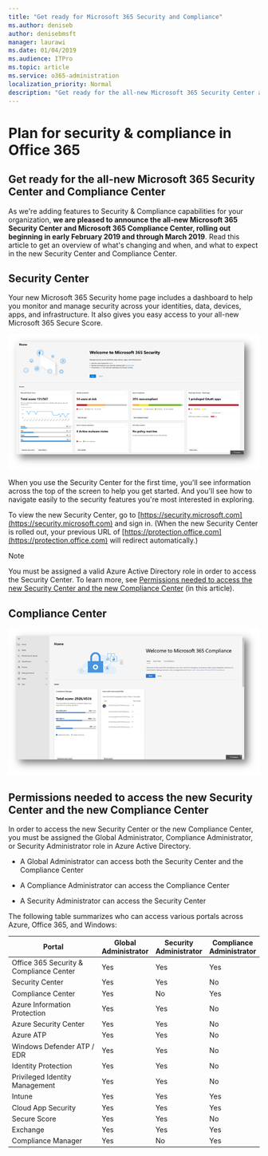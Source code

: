 ```yaml
---
title: "Get ready for Microsoft 365 Security and Compliance"
ms.author: deniseb
author: denisebmsft
manager: laurawi
ms.date: 01/04/2019
ms.audience: ITPro
ms.topic: article
ms.service: o365-administration
localization_priority: Normal
description: "Get ready for the all-new Microsoft 365 Security Center and Compliance Center"
---
```


# Plan for security &amp; compliance in Office 365

## Get ready for the all-new Microsoft 365 Security Center and Compliance Center

As we're adding features to Security & Compliance capabilities for your organization, **we are pleased to announce the all-new Microsoft 365 Security Center and Microsoft 365 Compliance Center, rolling out beginning in early February 2019 and through March 2019**. Read this article to get an overview of what's changing and when, and what to expect in the new Security Center and Compliance Center.

## Security Center

Your new Microsoft 365 Security home page includes a dashboard to help you monitor and manage security across your identities, data, devices, apps, and infrastructure. It also gives you easy access to your all-new Microsoft 365 Secure Score. 

![New Microsoft 365 Security Center](media/m365-security-center.png)

When you use the Security Center for the first time, you'll see information across the top of the screen to help you get started. And you'll see how to navigate easily to the security features you're most interested in exploring.

To view the new Security Center, go to [https://security.microsoft.com](https://security.microsoft.com) and sign in. (When the new Security Center is rolled out, your previous URL of [https://protection.office.com](https://protection.office.com) will redirect automatically.) 

> [!NOTE]
> You must be assigned a valid Azure Active Directory role in order to access the Security Center. To learn more, see [Permissions needed to access the new Security Center and the new Compliance Center](#permissions-needed-to-access-the-new-security-center-and-the-new-compliance-center) (in this article).


## Compliance Center

![Microsoft 365 Compliance Center](media/m365-compliance-center.png)

## Permissions needed to access the new Security Center and the new Compliance Center

In order to access the new Security Center or the new Compliance Center, you must be assigned the Global Administrator, Compliance Administrator, or Security Administrator role in Azure Active Directory.

- A Global Administrator can access both the Security Center and the Compliance Center

- A Compliance Administrator can access the Compliance Center

- A Security Administrator can access the Security Center

The following table summarizes who can access various portals across Azure, Office 365, and Windows:

|Portal  |Global<br/>Administrator  |Security <br/>Administrator  |Compliance<br/>Administrator  |
|---------|---------|---------|---------|
|Office 365 Security & Compliance Center |Yes |Yes  |Yes |
|Security Center     |Yes  | Yes  | No        |
|Compliance Center     | Yes | No | Yes |
|Azure Information Protection     |Yes |Yes |No |
|Azure Security Center     |Yes |Yes |No |
|Azure ATP     |Yes |Yes |No |
|Windows Defender ATP / EDR     |Yes |Yes |No |
|Identity Protection     |Yes |Yes |No |
|Privileged Identity Management     |Yes |Yes |No |
|Intune     |Yes |Yes |Yes |
|Cloud App Security     |Yes |Yes |Yes |
|Secure Score     |Yes |Yes |No |
|Exchange     |Yes |Yes |Yes |
|Compliance Manager     |Yes | No |Yes  |


